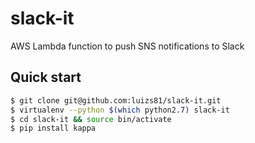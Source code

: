 # slack-it

AWS Lambda function to push SNS notifications to Slack

## Quick start

```bash
$ git clone git@github.com:luizs81/slack-it.git
$ virtualenv --python $(which python2.7) slack-it
$ cd slack-it && source bin/activate
$ pip install kappa
```


